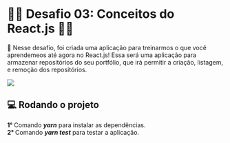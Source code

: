 <h1>🚀🚀 Desafio 03: Conceitos do React.js 🚀🚀</h1>
<p>
🎯 Nesse desafio, foi criada uma aplicação para treinarmos o que você aprendemeos até agora no React.js!
 Essa será uma aplicação para armazenar repositórios do seu portfólio, que irá permitir a criação, listagem, e remoção dos repositórios.
</p>
<img src="https://camo.githubusercontent.com/d25397e9df01fe7882dcc1cbc96bdf052ffd7d0c/68747470733a2f2f73746f726167652e676f6f676c65617069732e636f6d2f676f6c64656e2d77696e642f626f6f7463616d702d676f737461636b2f6865616465722d6465736166696f732e706e67">
<h2>💻 Rodando o projeto</h2>
<p>
<b> 1° </b> Comando <b><i>yarn</i></b> para instalar as dependências.<br>
<b> 2° </b> Comando <b><i>yarn test</i></b> para testar a aplicação.<br>
</p>
